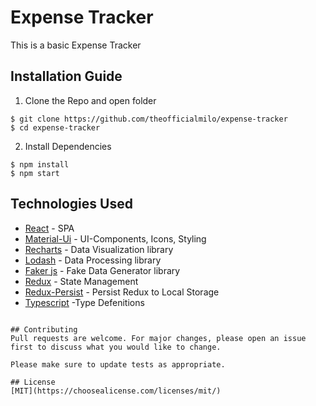 # Expense Tracker

This is a basic Expense Tracker 

## Installation Guide
1) Clone the Repo and open folder
```
$ git clone https://github.com/theofficialmilo/expense-tracker
$ cd expense-tracker
```
2) Install Dependencies 
```
$ npm install
$ npm start
```


## Technologies Used
  - [React](https://reactjs.org/) - SPA
  - [Material-Ui](https://material-ui.com/) - UI-Components, Icons, Styling
  - [Recharts](https://recharts.org/en-US/) - Data Visualization library
- [Lodash](https://lodash.com/) - Data Processing library
- [Faker js](https://github.com/marak/Faker.js/) - Fake Data Generator library
 - [Redux](https://redux.js.org/) - State Management
  - [Redux-Persist](https://redux-saga.js.org/) - Persist Redux to Local Storage
  - [Typescript](https://www.typescriptlang.org/) -Type Defenitions
```

## Contributing
Pull requests are welcome. For major changes, please open an issue first to discuss what you would like to change.

Please make sure to update tests as appropriate.

## License
[MIT](https://choosealicense.com/licenses/mit/)